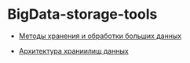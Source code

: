 # BigData-storage-tools

- [Методы хранения и обработки больших данных](https://github.com/Bashashkin/BigData-storage-tools/blob/main/%D0%91%D0%B0%D1%88%D0%B0%D1%88%D0%BA%D0%B8%D0%BD%D0%90%D0%9C_%D0%BB%D0%B0%D0%B11.pdf)

- [Архитектура храниилищ данных](https://github.com/Bashashkin/BigData-storage-tools/blob/main/03-bigdata_architecture/README.md)
